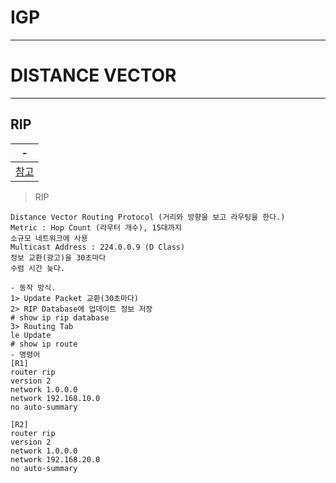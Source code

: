 # IGP

---
# DISTANCE VECTOR
---

RIP
---
|-|
|-|
|[참고](https://haekt-log.tistory.com/68)|

> RIP
```
Distance Vector Routing Protocol (거리와 방향을 보고 라우팅을 한다.)
Metric : Hop Count (라우터 개수), 15대까지
소규모 네트워크에 사용
Multicast Address : 224.0.0.9 (D Class)
정보 교환(광고)을 30초마다
수렴 시간 늦다.

- 동작 방식.
1> Update Packet 교환(30초마다)
2> RIP Database에 업데이트 정보 저장
# show ip rip database
3> Routing Tab
le Update
# show ip route
- 명령어
[R1]
router rip
version 2
network 1.0.0.0
network 192.168.10.0
no auto-summary

[R2]
router rip
version 2 
network 1.0.0.0
network 192.168.20.0
no auto-summary

```

